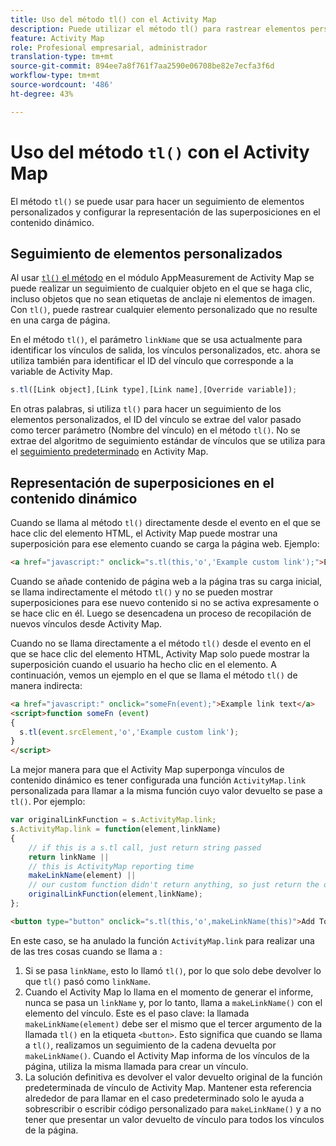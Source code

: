 ```yaml
---
title: Uso del método tl() con el Activity Map
description: Puede utilizar el método tl() para rastrear elementos personalizados y configurar la representación de superposiciones en el contenido dinámico.
feature: Activity Map
role: Profesional empresarial, administrador
translation-type: tm+mt
source-git-commit: 894ee7a8f761f7aa2590e06708be82e7ecfa3f6d
workflow-type: tm+mt
source-wordcount: '486'
ht-degree: 43%

---
```



# Uso del método `tl()` con el Activity Map

El método `tl()` se puede usar para hacer un seguimiento de elementos personalizados y configurar la representación de las superposiciones en el contenido dinámico.

## Seguimiento de elementos personalizados

Al usar [`tl()` el método](/help/implement/vars/functions/tl-method.md) en el módulo AppMeasurement de Activity Map se puede realizar un seguimiento de cualquier objeto en el que se haga clic, incluso objetos que no sean etiquetas de anclaje ni elementos de imagen. Con `tl()`, puede rastrear cualquier elemento personalizado que no resulte en una carga de página.

En el método `tl()`, el parámetro `linkName` que se usa actualmente para identificar los vínculos de salida, los vínculos personalizados, etc. ahora se utiliza también para identificar el ID del vínculo que corresponde a la variable de Activity Map.

```js
s.tl([Link object],[Link type],[Link name],[Override variable]);
```

En otras palabras, si utiliza `tl()` para hacer un seguimiento de los elementos personalizados, el ID del vínculo se extrae del valor pasado como tercer parámetro (Nombre del vínculo) en el método `tl()`. No se extrae del algoritmo de seguimiento estándar de vínculos que se utiliza para el [seguimiento predeterminado](activitymap-link-tracking-methodology.md) en Activity Map.

## Representación de superposiciones en el contenido dinámico

Cuando se llama al método `tl()` directamente desde el evento en el que se hace clic del elemento HTML, el Activity Map puede mostrar una superposición para ese elemento cuando se carga la página web. Ejemplo:

```html
<a href="javascript:" onclick="s.tl(this,'o','Example custom link');">Example link text</a>
```

Cuando se añade contenido de página web a la página tras su carga inicial, se llama indirectamente el método `tl()` y no se pueden mostrar superposiciones para ese nuevo contenido si no se activa expresamente o se hace clic en él. Luego se desencadena un proceso de recopilación de nuevos vínculos desde Activity Map.

Cuando no se llama directamente a el método `tl()` desde el evento en el que se hace clic del elemento HTML, Activity Map solo puede mostrar la superposición cuando el usuario ha hecho clic en el elemento. A continuación, vemos un ejemplo en el que se llama el método `tl()` de manera indirecta:

```html
<a href="javascript:" onclick="someFn(event);">Example link text</a>
<script>function someFn (event)
{
  s.tl(event.srcElement,'o','Example custom link');
}
</script>
```

La mejor manera para que el Activity Map superponga vínculos de contenido dinámico es tener configurada una función `ActivityMap.link` personalizada para llamar a la misma función cuyo valor devuelto se pase a `tl()`. Por ejemplo:

```js
var originalLinkFunction = s.ActivityMap.link;
s.ActivityMap.link = function(element,linkName)
{
    // if this is a s.tl call, just return string passed
    return linkName ||      
    // this is ActivityMap reporting time
    makeLinkName(element) ||
    // our custom function didn't return anything, so just return the default ActivityMap Link
    originalLinkFunction(element,linkName);
};
```

```html
<button type="button" onclick="s.tl(this,'o',makeLinkName(this)">Add To Cart</button>
```

En este caso, se ha anulado la función `ActivityMap.link` para realizar una de las tres cosas cuando se llama a :

1. Si se pasa `linkName`, esto lo llamó `tl()`, por lo que solo debe devolver lo que `tl()` pasó como `linkName`.
2. Cuando el Activity Map lo llama en el momento de generar el informe, nunca se pasa un `linkName` y, por lo tanto, llama a `makeLinkName()` con el elemento del vínculo. Este es el paso clave: la llamada `makeLinkName(element)` debe ser el mismo que el tercer argumento de la llamada `tl()` en la etiqueta `<button>`. Esto significa que cuando se llama a `tl()`, realizamos un seguimiento de la cadena devuelta por `makeLinkName()`. Cuando el Activity Map informa de los vínculos de la página, utiliza la misma llamada para crear un vínculo.
3. La solución definitiva es devolver el valor devuelto original de la función predeterminada de vínculo de Activity Map. Mantener esta referencia alrededor de para llamar en el caso predeterminado solo le ayuda a sobrescribir o escribir código personalizado para `makeLinkName()` y a no tener que presentar un valor devuelto de vínculo para todos los vínculos de la página.
